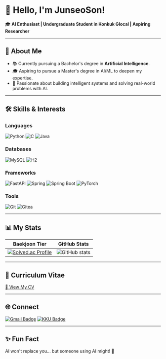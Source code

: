 # 👋 Hello, I'm JunseoSon!

🎓 **AI Enthusiast | Undergraduate Student in Konkuk Glocal | Aspiring Researcher**

---

## 🌟 About Me
- 📚 Currently pursuing a Bachelor's degree in **Artificial Intelligence**.
- 🎓 Aspiring to pursue a Master's degree in AI/ML to deepen my expertise.
- 🧠 Passionate about building intelligent systems and solving real-world problems with AI.

---

## 🛠️ Skills & Interests

### **Languages**
![Python](https://img.shields.io/badge/-Python-3776AB?style=flat-square&logo=Python&logoColor=white)
![C](https://img.shields.io/badge/-C-A8B9CC?style=flat-square&logo=C&logoColor=white)
![Java](https://img.shields.io/badge/-Java-007396?style=flat-square&logo=Java&logoColor=white)

### **Databases**
![MySQL](https://img.shields.io/badge/-MySQL-4479A1?style=flat-square&logo=MySQL&logoColor=white)
![H2](https://img.shields.io/badge/-H2-003366?style=flat-square&logo=H2&logoColor=white)

### **Frameworks**
![FastAPI](https://img.shields.io/badge/-FastAPI-009688?style=flat-square&logo=FastAPI&logoColor=white)
![Spring](https://img.shields.io/badge/-Spring-6DB33F?style=flat-square&logo=Spring&logoColor=white)
![Spring Boot](https://img.shields.io/badge/-Spring%20Boot-6DB33F?style=flat-square&logo=Spring-Boot&logoColor=white)
![PyTorch](https://img.shields.io/badge/-PyTorch-EE4C2C?style=flat-square&logo=PyTorch&logoColor=white)

### **Tools**
![Git](https://img.shields.io/badge/-Git-F05032?style=flat-square&logo=Git&logoColor=white)
![Gitea](https://img.shields.io/badge/-Gitea-609926?style=flat-square&logo=Gitea&logoColor=white)

---

## 📊 My Stats

| **Baekjoon Tier** | **GitHub Stats** |
|:------------------:|:----------------:|
| [![Solved.ac Profile](http://mazassumnida.wtf/api/v2/generate_badge?boj=plot1123)](https://solved.ac/plot1123/) | ![GitHub stats](https://github-readme-stats.vercel.app/api?username=Junseo1026&show_icons=true&theme=radical) |

---

## 📄 Curriculum Vitae
[📂 View My CV](https://github.com/Junseo1026/Junseo1026/blob/main/cv.pdf)

---

## 🌐 Connect
[![Gmail Badge](https://img.shields.io/badge/-gmail-D14836?style=flat-square&logo=Gmail&logoColor=white)](mailto:sonjunseo86@gmail.com) [![KKU Badge](https://img.shields.io/badge/-KKU-0056D2?style=flat-square&logo=Microsoft-Outlook&logoColor=white)](mailto:plot1124@kku.ac.kr)
<!-- - 💼 LinkedIn: [linkedin.com/in/yourprofile](https://linkedin.com/in/yourprofile) -->

---

## ✨ Fun Fact
AI won't replace you... but someone using AI might! 🤖
